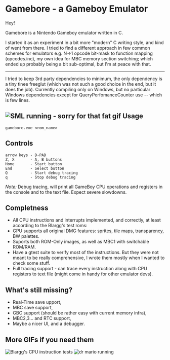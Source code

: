 Gamebore - a Gameboy Emulator
===========================

Hey! 

Gamebore is a Nintendo Gameboy emulator written in C. 

I started it as an experiment in a bit more "modern" C writing style, and kind of went from there. I tried to find a different approach in few common schemes for emulators e.g. N->1 opcode bit-mask to function mapping (opcodes.inc), my own idea for MBC memory section switching; which ended up probably being a bit sub-optimal, but I'm at peace with that. 

----------
I tried to keep 3rd party dependencies to minimum, the only dependency is a tiny tinee freeglut (which was not such a good choice in the end, but it does the job). 
Currently compiling only on Windows, but no particular Windows dependencies except for QueryPerfomanceCounter use --  which is few lines.

![ SML running - sorry for that fat gif](https://i.imgur.com/TruHVjW.gif)
Usage
----------------------
	gamebore.exe <rom_name>


Controls
----------------
	arrow keys - D-PAD
	Z, X       - A, B buttons
	Home       - Start button
	End        - Select button
	Q          - Start debug tracing 
	q          - Stop debug tracing

*Note:* Debug tracing, will print all GameBoy CPU operations and registers in the console and to the text file. Expect severe slowdowns.


Completness
-------------
* All CPU instructions and interrupts implemented, and correctly, at least according to the Blargg's test roms:
* GPU supports all original DMG features: sprites, tile maps, transparency, BW palettes.
* Suports both ROM-Only images, as well as MBC1 with switchable ROM/RAM. 
* Have a gtest suite to verify most of the instructions. But they were not meant to be really comprehensive, I wrote them mostly when I wanted to check some stuff.
* Full tracing support - can trace every instruction along with CPU registers to text file (might come in handy for other emulator devs).


What's still missing?
----------------------
* Real-Time save upport,
* MBC save support,
* GBC support (should be rather easy with current memory infra),
* MBC2,3... and RTC support,
* Maybe a nicer UI, and a debugger.


More GIFs if you need them
------------------
![Blargg's CPU instruction tests](http://i.imgur.com/tXBUkWO.gif)
![dr mario running](http://i.imgur.com/26IMnVy.gif)
